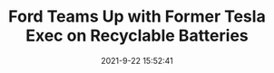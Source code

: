 ---
"title": "Ford Teams Up with Former Tesla Exec on Recyclable Batteries"
"date": "2021-9-22 15:52:41"
"feed_name": "INDUSTRYWEEK"
"feed_website": "https://www.industryweek.com/"
"feed_rss": "https://www.industryweek.com/__rss/website-scheduled-content.xml?input=%7B%22sectionAlias%22%3A%22home%22%7D"
"link": "https://www.industryweek.com/supply-chain/article/21176174/ford-teams-up-with-former-tesla-exec-on-recyclable-batteries"
"file": "_posts/2021-1-1-6b1902d21eb7a1f0cc6e459c83fdc82907633f70.md"
"accident": "0"
"drilling": "0"
"dead": "0"
"injured": "0"
"where": "unknown site"
"place": "unknown place"
---